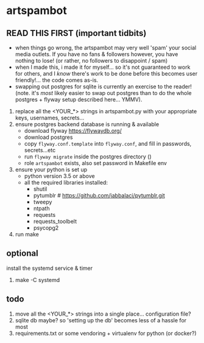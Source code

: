 # artspambot

## READ THIS FIRST (important tidbits)
- when things go wrong, the artspambot may very well 'spam' your social media outlets. If you have no fans & followers however, you have nothing to lose! (or rather, no followers to disappoint / spam)
- when I made this, i made it for myself... so it's not guaranteed to work for others, and I _know_ there's work to be done before this becomes user friendly!... the code comes as-is.
- swapping out postgres for sqlite is currently an exercise to the reader! (note. it's _most_ likely easier to swap out postgres than to do the whole postgres + flyway setup described here... YMMV).

1. replace all the <YOUR_*> strings in artspambot.py with your appropriate keys, usernames, secrets...
1. ensure postgres backend database is running & available
    - download flyway https://flywaydb.org/
    - download postgres
    - copy `flyway.conf.template` into `flyway.conf`, and fill in passwords, secrets...etc
    - run `flyway migrate` inside the postgres directory ()
    - role `artspambot` exists, also set password in Makefile env
1. ensure your python is set up
    - python version 3.5 or above
    - all the required libraries installed:
        - shutil
        - pytumblr # https://github.com/jabbalaci/pytumblr.git
        - tweepy
        - ntpath
        - requests
        - requests_toolbelt
        - psycopg2
1. run make

## optional
install the systemd service & timer
1. make -C systemd

## todo
1. move all the <YOUR_*> strings into a single place... configuration file?
1. sqlite db maybe? so 'setting up the db' becomes less of a hassle for most
1. requirements.txt or some vendoring + virtualenv for python (or docker?)
